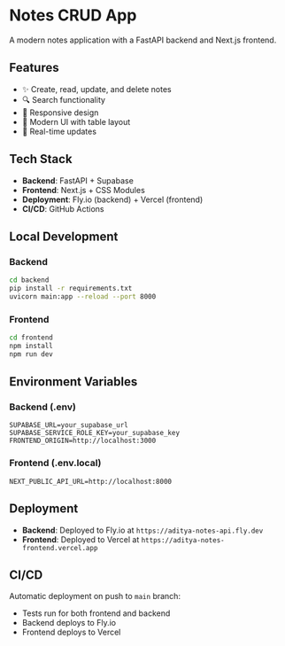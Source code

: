# Notes CRUD App

A modern notes application with a FastAPI backend and Next.js frontend.

## Features

- ✨ Create, read, update, and delete notes
- 🔍 Search functionality
- 📱 Responsive design
- 🎨 Modern UI with table layout
- 🔄 Real-time updates

## Tech Stack

- **Backend**: FastAPI + Supabase
- **Frontend**: Next.js + CSS Modules
- **Deployment**: Fly.io (backend) + Vercel (frontend)
- **CI/CD**: GitHub Actions

## Local Development

### Backend
```bash
cd backend
pip install -r requirements.txt
uvicorn main:app --reload --port 8000
```

### Frontend
```bash
cd frontend
npm install
npm run dev
```

## Environment Variables

### Backend (.env)
```
SUPABASE_URL=your_supabase_url
SUPABASE_SERVICE_ROLE_KEY=your_supabase_key
FRONTEND_ORIGIN=http://localhost:3000
```

### Frontend (.env.local)
```
NEXT_PUBLIC_API_URL=http://localhost:8000
```

## Deployment

- **Backend**: Deployed to Fly.io at `https://aditya-notes-api.fly.dev`
- **Frontend**: Deployed to Vercel at `https://aditya-notes-frontend.vercel.app`

## CI/CD

Automatic deployment on push to `main` branch:
- Tests run for both frontend and backend
- Backend deploys to Fly.io
- Frontend deploys to Vercel